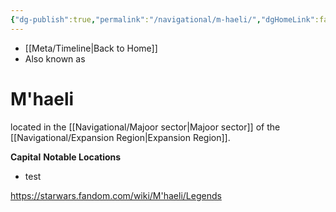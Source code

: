 ```yaml
---
{"dg-publish":true,"permalink":"/navigational/m-haeli/","dgHomeLink":false}
---
```


- [[Meta/Timeline\|Back to Home]]
- Also known as 

# M'haeli

located in the [[Navigational/Majoor sector\|Majoor sector]] of the [[Navigational/Expansion Region\|Expansion Region]].

**Capital**
**Notable Locations**
- test

https://starwars.fandom.com/wiki/M'haeli/Legends